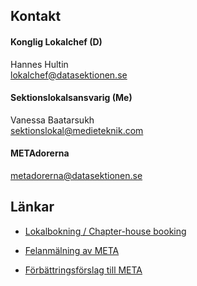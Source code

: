 ## Kontakt

#### Konglig Lokalchef (D)
Hannes Hultin<br>
[lokalchef@datasektionen.se](mailto:lokalchef@datasektionen.se)

#### Sektionslokalsansvarig (Me)
Vanessa Baatarsukh</br>
[sektionslokal@medieteknik.com](mailto:sektionslokal@medieteknik.com)

#### METAdorerna
[metadorerna@datasektionen.se](mailto:metadorerna@datasektionen.se)

## Länkar
* [Lokalbokning / Chapter-house booking](https://datasektionen.se/sektionen/lokalbokning)

* [Felanmälning av META](dsekt.se/felanmal)

* [Förbättringsförslag till META](dsekt.se/forslag)
